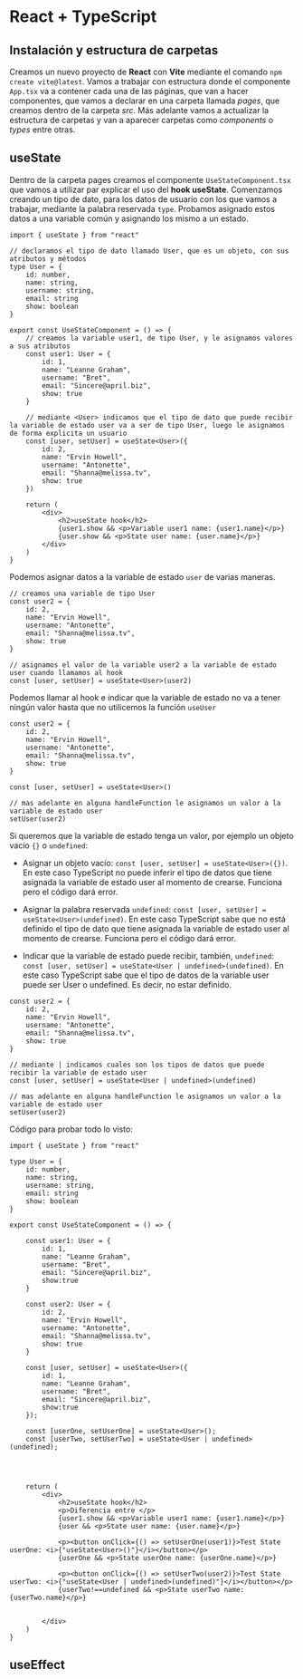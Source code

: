 # React + TypeScript


## Instalación y estructura de carpetas


Creamos un nuevo proyecto de **React** con **Vite** mediante el comando `npm create vite@latest`. Vamos a trabajar con estructura donde el componente `App.tsx` va a contener cada una de las páginas, que van a hacer componentes, que vamos a declarar en una carpeta llamada _pages_, que creamos dentro de la carpeta _src_. Más adelante vamos a actualizar la estructura de carpetas y van a aparecer carpetas como _components_ o _types_ entre otras.


## useState


Dentro de la carpeta pages creamos el componente `UseStateComponent.tsx` que vamos a utilizar par explicar el uso del **hook useState**. Comenzamos creando un tipo de dato, para los datos de usuario con los que vamos a trabajar, mediante la palabra reservada `type`. Probamos asignado estos datos a una variable común y asignando los mismo a un estado.

```typescriptreact
import { useState } from "react"

// declaramos el tipo de dato llamado User, que es un objeto, con sus atributos y métodos
type User = {
	id: number,
	name: string,
	username: string,
	email: string
	show: boolean
}

export const UseStateComponent = () => {
	// creamos la variable user1, de tipo User, y le asignamos valores a sus atributos
	const user1: User = {
		id: 1,
		name: "Leanne Graham",
		username: "Bret",
		email: "Sincere@april.biz",
		show: true
	}

	// mediante <User> indicamos que el tipo de dato que puede recibir la variable de estado user va a ser de tipo User, luego le asignamos de forma explicita un usuario
	const [user, setUser] = useState<User>({
		id: 2,
		name: "Ervin Howell",
		username: "Antonette",
		email: "Shanna@melissa.tv",
		show: true
	})

	return (
		<div>
			<h2>useState hook</h2>
			{user1.show && <p>Variable user1 name: {user1.name}</p>}
			{user.show && <p>State user name: {user.name}</p>}
		</div>
	)
}
```

Podemos asignar datos a la variable de estado `user` de varias maneras.

```typescriptreact
// creamos una variable de tipo User
const user2 = {
	id: 2,
	name: "Ervin Howell",
	username: "Antonette",
	email: "Shanna@melissa.tv",
	show: true
}

// asignamos el valor de la variable user2 a la variable de estado user cuando llamamos al hook
const [user, setUser] = useState<User>(user2)
```

Podemos llamar al hook e indicar que la variable de estado no va a tener ningún valor hasta que no utilicemos la función `useUser`

```typescriptreact
const user2 = {
	id: 2,
	name: "Ervin Howell",
	username: "Antonette",
	email: "Shanna@melissa.tv",
	show: true
}

const [user, setUser] = useState<User>()

// mas adelante en alguna handleFunction le asignamos un valor a la variable de estado user
setUser(user2)
```

Si queremos que la variable de estado tenga un valor, por ejemplo un objeto vacío `{}` o `undefined`:

* Asignar un objeto vacío: `const [user, setUser] = useState<User>({})`. En este caso TypeScript no puede inferir el tipo de datos que tiene asignada la variable de estado user al momento de crearse. Funciona pero el código dará error.

* Asignar la palabra reservada `undefined`: `const [user, setUser] = useState<User>(undefined)`. En este caso TypeScript sabe que no está definido el tipo de dato que tiene asignada la variable de estado user al momento de crearse. Funciona pero el código dará error.

* Indicar que la variable de estado puede recibir, también, `undefined`: `const [user, setUser] = useState<User | undefined>(undefined)`. En este caso TypeScript sabe que el tipo de datos de la variable user puede ser User o undefined. Es decir, no estar definido.

```typescriptreact
const user2 = {
	id: 2,
	name: "Ervin Howell",
	username: "Antonette",
	email: "Shanna@melissa.tv",
	show: true
}

// mediante | indicamos cuales son los tipos de datos que puede recibir la variable de estado user
const [user, setUser] = useState<User | undefined>(undefined)

// mas adelante en alguna handleFunction le asignamos un valor a la variable de estado user
setUser(user2)
```

Código para probar todo lo visto:

```typescriptreact
import { useState } from "react"

type User = {
    id: number,
    name: string,
    username: string,
    email: string
    show: boolean
}

export const UseStateComponent = () => {

    const user1: User = {
        id: 1,
        name: "Leanne Graham",
        username: "Bret",
        email: "Sincere@april.biz",
        show:true
    }

    const user2: User = {
		id: 2,
		name: "Ervin Howell",
		username: "Antonette",
		email: "Shanna@melissa.tv",
		show: true
	}

    const [user, setUser] = useState<User>({
        id: 1,
        name: "Leanne Graham",
        username: "Bret",
        email: "Sincere@april.biz",
        show:true
    });

    const [userOne, setUserOne] = useState<User>();
    const [userTwo, setUserTwo] = useState<User | undefined>(undefined);

	


    return (
        <div>
            <h2>useState hook</h2>
			<p>Diferencia entre </p>
            {user1.show && <p>Variable user1 name: {user1.name}</p>}
            {user && <p>State user name: {user.name}</p>}

            <p><button onClick={() => setUserOne(user1)}>Test State userOne: <i>{"useState<User>()"}</i></button></p>
            {userOne && <p>State userOne name: {userOne.name}</p>}

            <p><button onClick={() => setUserTwo(user2)}>Test State userTwo: <i>{"useState<User | undefined>(undefined)"}</i></button></p>
            {userTwo!==undefined && <p>State userTwo name: {userTwo.name}</p>}

			
        </div>
    )
}
```

## useEffect


